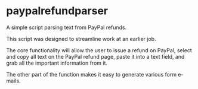 # paypalrefundparser
A simple script parsing text from PayPal refunds.

This script was designed to streamline work at an earlier job.

The core functionality will allow the user to issue a refund on PayPal,
select and copy all text on the PayPal refund page, paste it into a text field,
and grab all the important information from it. 

The other part of the function makes it easy to generate various form e-mails.
